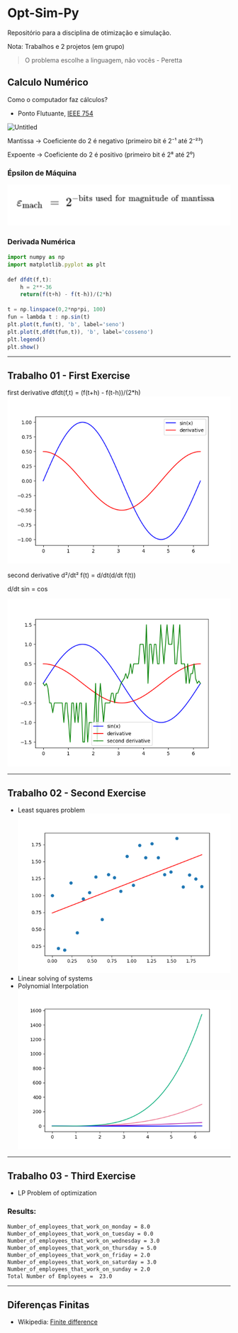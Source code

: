 # Opt-Sim-Py

Repositório para a disciplina de otimização e simulação.

Nota: Trabalhos e 2 projetos (em grupo)

> O problema escolhe a linguagem, não vocês - Peretta
>

## Calculo Numérico

Como o computador faz cálculos?

- Ponto Flutuante, [IEEE 754](https://www.h-schmidt.net/FloatConverter/IEEE754.html)

![Untitled](https://media.geeksforgeeks.org/wp-content/uploads/Single-Precision-IEEE-754-Floating-Point-Standard.jpg)

Mantissa → Coeficiente do 2 é negativo (primeiro bit é 2⁻¹ até 2⁻²³)

Expoente → Coeficiente do 2 é positivo (primeiro bit é 2⁸ até 2⁰)

### Épsilon de Máquina

![Untitled](docs/emach.png)

### Derivada Numérica

```jsx
import numpy as np
import matplotlib.pyplot as plt

def dfdt(f,t):
	h = 2**-36
	return(f(t+h) - f(t-h))/(2*h)

t = np.linspace(0,2*np*pi, 100)
fun = lambda t : np.sin(t)
plt.plot(t,fun(t), 'b', label='seno')
plt.plot(t,dfdt(fun,t)), 'b', label='cosseno')
plt.legend()
plt.show()
```
---
## Trabalho 01 - First Exercise

first derivative
dfdt(f,t) = (f(t+h) - f(t-h))/(2*h)
![Untitled](first_exercise/deriv.png)

second derivative
d²/dt² f(t) = d/dt(d/dt f(t))

d/dt sin = cos

![Untitled](first_exercise/deriv2.png)

---
## Trabalho 02 - Second Exercise
- Least squares problem
  ![Untitled](second_exercise/least_squares.png)
- Linear solving of systems
- Polynomial Interpolation
  ![Untitled](second_exercise/polynomial_interpolation.png)
---
## Trabalho 03 - Third Exercise
- LP Problem of optimization

### Results:
```Status: Optimal
Number_of_employees_that_work_on_monday = 8.0
Number_of_employees_that_work_on_tuesday = 0.0
Number_of_employees_that_work_on_wednesday = 3.0
Number_of_employees_that_work_on_thursday = 5.0
Number_of_employees_that_work_on_friday = 2.0
Number_of_employees_that_work_on_saturday = 3.0
Number_of_employees_that_work_on_sunday = 2.0
Total Number of Employees =  23.0
```

---

## Diferenças Finitas
- Wikipedia: [Finite difference](https://en.wikipedia.org/wiki/Finite_difference)